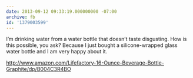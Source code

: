 ```yaml
---
date: 2013-09-12 09:33:19.000000000 -07:00
archive: fb
id: '1379003599'
---
```


I’m drinking water from a water bottle that doesn’t taste disgusting. How is this possible, you ask? Because I just bought a silicone-wrapped glass water bottle and I am very happy about it.

http://www.amazon.com/Lifefactory-16-Ounce-Beverage-Bottle-Graphite/dp/B004C3R4BO
